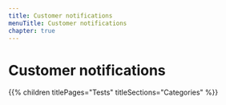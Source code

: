 ```yaml
---
title: Customer notifications
menuTitle: Customer notifications
chapter: true
---
```


# Customer notifications

{{% children titlePages="Tests" titleSections="Categories" %}}
